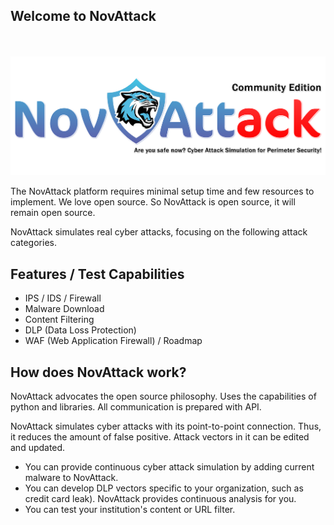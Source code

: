 ## Welcome to NovAttack

<p align="center">
    <br><br>
    <img src="logo1.png">
</p>

The NovAttack platform requires minimal setup time and few resources to implement. We love open source. So NovAttack is open source, it will remain open source.

NovAttack simulates real cyber attacks, focusing on the following attack categories.

## Features / Test Capabilities

- IPS / IDS / Firewall 
- Malware Download
- Content Filtering
- DLP (Data Loss Protection)
- WAF (Web Application Firewall) / Roadmap

## How does NovAttack work?

NovAttack advocates the open source philosophy. Uses the capabilities of python and libraries. All communication is prepared with API.

NovAttack simulates cyber attacks with its point-to-point connection. Thus, it reduces the amount of false positive. Attack vectors in it can be edited and updated.

- You can provide continuous cyber attack simulation by adding current malware to NovAttack.
- You can develop DLP vectors specific to your organization, such as credit card leak). NovAttack provides continuous analysis for you.
- You can test your institution's content or URL filter.
